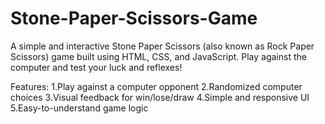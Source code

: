 # Stone-Paper-Scissors-Game
A simple and interactive Stone Paper Scissors (also known as Rock Paper Scissors) game built using HTML, CSS, and JavaScript. Play against the computer and test your luck and reflexes!

Features:
1.Play against a computer opponent
2.Randomized computer choices
3.Visual feedback for win/lose/draw
4.Simple and responsive UI
5.Easy-to-understand game logic
